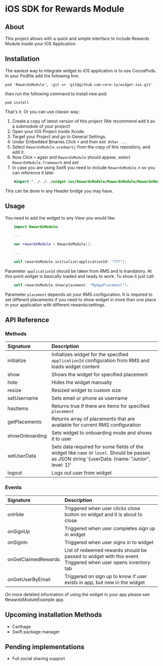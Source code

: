 # iOS SDK for Rewards Module

## About

This project allows with a quick and simple interface to include Rewards Module inside your iOS Application.

## Installation

The easiest way to integrate widget to iOS application is to use CocoaPods. In your Podfile add the following line:

    pod 'RewardsModule', :git => 'git@github.com:cere-io/widget-ios.git'

then run the following command to install new pod:

    pod install

That's it. Or you can use classic way:

1. Create a copy of latest version of this project (We recommend add it as a submodule of your project)
2. Open your iOS Project inside Xcode.
3. Target your Project and go to General Settings.
4. Under Embedded Binaries Click `+` and then `Add Other ...`
5. Select `RewardsModule.xcodeproj` from the copy of this repository, and add it.
6. Now Click `+` again and `RewardsModule` should appear, select `RewardsModule.framework` and `Add`
7. In case you are using Swift you need to include `RewardsModule.h` so you can reference it later

```swift
    #import "../../../widget-ios/RewardsModule/RewardsModule/RewardsModule.h"
``` 

This can be done in any Header bridge you may have.

## Usage

You need to add the widget to any View you would like.
    
```swift
    import RewardsModule;

    ...

    var rewardsModule = RewardsModule();

    ...

    self.rewardsModule.initialize(applicationId: "777");
```

Parameter `applicationId` should be taken from RMS and is mandatory. 
At this point widget is basically loaded and ready to work. To show it just call:

```swift
    self.rewardsModule.show(placement: "MyAppPlacement");
```
Parameter `placement` depends on your RMS configuration. It is required to set different placements if you need to show widget in more than one place in your application with different rewards/settings.

## API Reference
### Methods

| Signature | Description |
| :-- | :-- |
| initialize | Initializes widget for the specified `applicationId` configuration from RMS and loads widget content |
| show | Shows the widget for specified placement |
| hide | Hides the widget manually |
| resize | Resized widget to custom size |
| setUsername | Sets email or phone as username |
| hasItems | Returns true if there are items for specified `placement` |
| getPlacements | Returns array of placements that are available for current RMS configuration |
| showOnboarding | Sets widget to onboarding mode and shows it to user |
| setUserData | Sets data required for some fields of the widget like `name` or `level`. Should be passes as JSON string '{userData: {name: "Junior", level: 1}'
| logout | Logs out user from widget |

### Events

| Signature | Description |
| :-- | :-- |
| onHide | Triggered when user clicks close button on widget and it is about to close |
| onSignUp | Triggered when user completes sign up in widget |
| onSignIn | Triggered when user signs in to widget |
| onGetClaimedRewards | List of redeemed rewards should be passed to widget with this event. Triggered when user opens inventory tab |
| onGetUserByEmail | Triggered on sign up to know if user exists in app, but new in the widget |

On more detailed information of using the widget in your app please see RewardsModuleExample app.

## Upcoming installation Methods

* Carthage
* Swift package manager

## Pending implementations

* Full social sharing support